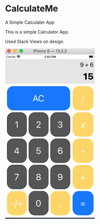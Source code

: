 # CalculateMe
A Simple Calculater App

This is a simple Calculator App. 

Used Stack Views on design.

![App Screenshot](ScreenShots/ScreenShot.png)


